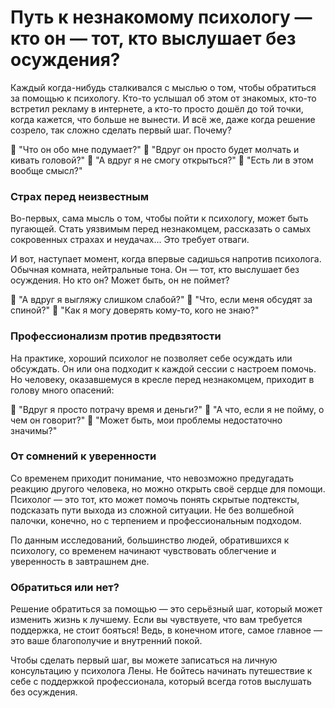 # Путь к незнакомому психологу — кто он — тот, кто выслушает без осуждения?

Каждый когда-нибудь сталкивался с мыслью о том, чтобы обратиться за помощью к психологу. Кто-то услышал об этом от знакомых, кто-то встретил рекламу в интернете, а кто-то просто дошёл до той точки, когда кажется, что больше не вынести. И всё же, даже когда решение созрело, так сложно сделать первый шаг. Почему?

🌿 "Что он обо мне подумает?"
🌿 "Вдруг он просто будет молчать и кивать головой?"
🌿 "А вдруг я не смогу открыться?"
🌿 "Есть ли в этом вообще смысл?"

### Страх перед неизвестным

Во-первых, сама мысль о том, чтобы пойти к психологу, может быть пугающей. Стать уязвимым перед незнакомцем, рассказать о самых сокровенных страхах и неудачах... Это требует отваги.

И вот, наступает момент, когда впервые садишься напротив психолога. Обычная комната, нейтральные тона. Он — тот, кто выслушает без осуждения. Но кто он? Может быть, он не поймет?

🔹 "А вдруг я выгляжу слишком слабой?"
🔹 "Что, если меня обсудят за спиной?"
🔹 "Как я могу доверять кому-то, кого не знаю?"

### Профессионализм против предвзятости

На практике, хороший психолог не позволяет себе осуждать или обсуждать. Он или она подходит к каждой сессии с настроем помочь. Но человеку, оказавшемуся в кресле перед незнакомцем, приходит в голову много опасений:

🤔 "Вдруг я просто потрачу время и деньги?"
🤔 "А что, если я не пойму, о чем он говорит?"
🤔 "Может быть, мои проблемы недостаточно значимы?"

### От сомнений к уверенности

Со временем приходит понимание, что невозможно предугадать реакцию другого человека, но можно открыть своё сердце для помощи. Психолог — это тот, кто может помочь понять скрытые подтексты, подсказать пути выхода из сложной ситуации. Не без волшебной палочки, конечно, но с терпением и профессиональным подходом.

По данным исследований, большинство людей, обратившихся к психологу, со временем начинают чувствовать облегчение и уверенность в завтрашнем дне.

### Обратиться или нет?

Решение обратиться за помощью — это серьёзный шаг, который может изменить жизнь к лучшему. Если вы чувствуете, что вам требуется поддержка, не стоит бояться! Ведь, в конечном итоге, самое главное — это ваше благополучие и внутренний покой.

Чтобы сделать первый шаг, вы можете записаться на личную консультацию у психолога Лены. Не бойтесь начинать путешествие к себе с поддержкой профессионала, который всегда готов выслушать без осуждения.